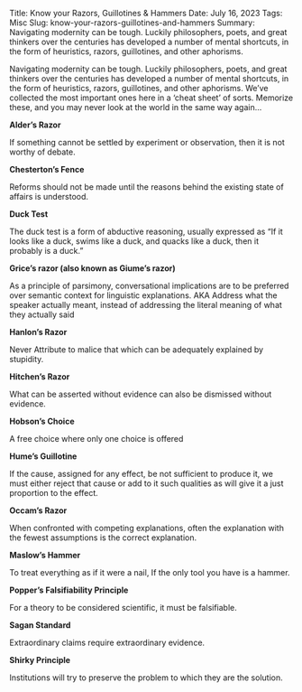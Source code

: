 Title: Know your Razors, Guillotines & Hammers
Date: July 16, 2023
Tags: Misc
Slug: know-your-razors-guillotines-and-hammers
Summary: Navigating modernity can be tough. Luckily philosophers, poets, and great thinkers over the centuries has developed a number of mental shortcuts, in the form of heuristics, razors, guillotines, and other aphorisms. 

Navigating modernity can be tough. Luckily philosophers, poets, and great thinkers over the centuries has developed a number of mental shortcuts, in the form of heuristics, razors, guillotines, and other aphorisms. We’ve collected the most important ones here in a ‘cheat sheet’ of sorts. Memorize these, and you may never look at the world in the same way again…

**Alder’s Razor**

If something cannot be settled by experiment or observation, then it is not worthy of debate.


**Chesterton’s Fence**

Reforms should not be made until the reasons behind the existing state of affairs is understood.

**Duck Test**

The duck test is a form of abductive reasoning, usually expressed as “If it looks like a duck, swims like a duck, and quacks like a duck, then it probably is a duck.”

**Grice’s razor (also known as Giume’s razor)**

As a principle of parsimony, conversational implications are to be preferred over semantic context for linguistic explanations. AKA Address what the speaker actually meant, instead of addressing the literal meaning of what they actually said

**Hanlon’s Razor**

Never Attribute to malice that which can be adequately explained by stupidity.

**Hitchen’s Razor**

What can be asserted without evidence can also be dismissed without evidence.

**Hobson’s Choice**

A free choice where only one choice is offered

**Hume’s Guillotine**

If the cause, assigned for any effect, be not sufficient to produce it, we must either reject that cause or add to it such qualities as will give it a just proportion to the effect.

**Occam’s Razor**

When confronted with competing explanations, often the explanation with the fewest assumptions is the correct explanation.

**Maslow’s Hammer**

To treat everything as if it were a nail, If the only tool you have is a hammer.

**Popper’s Falsifiability Principle**

For a theory to be considered scientific, it must be falsifiable.

**Sagan Standard**

Extraordinary claims require extraordinary evidence.

**Shirky Principle**

Institutions will try to preserve the problem to which they are the solution.